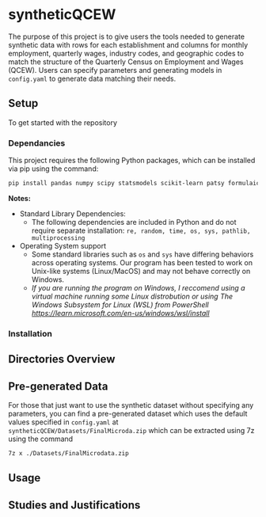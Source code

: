 # syntheticQCEW
The purpose of this project is to give users the tools needed to generate synthetic data with rows for each establishment and columns for monthly employment, quarterly wages, industry codes, and geographic codes to match the structure of the Quarterly Census on Employment and Wages (QCEW). Users can specify parameters and generating models in `config.yaml` to generate data matching their needs.

## Setup
To get started with the repository
### Dependancies
This project requires the following Python packages, which can be installed via pip using the command:
```bash
pip install pandas numpy scipy statsmodels scikit-learn patsy formulaic pyyaml tqdm
```

**Notes:**
* Standard Library Dependencies:
  * The following dependencies are included in Python and do not require separate installation: `re, random, time, os, sys, pathlib, multiprocessing`
* Operating System support
  * Some standard libraries such as `os` and `sys` have differing behaviors across operating systems. Our program has been tested to work on Unix-like systems (Linux/MacOS) and may not behave correctly on Windows.
  * *If you are running the program on Windows, I reccomend using a virtual machine running some Linux distrobution or using The Windows Subsystem for Linux (WSL) from PowerShell https://learn.microsoft.com/en-us/windows/wsl/install*

### Installation
## Directories Overview
## Pre-generated Data
For those that just want to use the synthetic dataset without specifying any parameters, you can find a pre-generated dataset which uses the default values specified in `config.yaml` at `syntheticQCEW/Datasets/FinalMicroda.zip` which can be extracted using 7z using the command
```bash
7z x ./Datasets/FinalMicrodata.zip
```
## Usage
## Studies and Justifications

